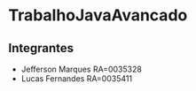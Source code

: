 # TrabalhoJavaAvancado
## Integrantes
* Jefferson Marques     RA=0035328
* Lucas Fernandes       RA=0035411
